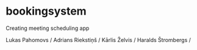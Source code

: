 # bookingsystem
Creating meeting scheduling app

Lukas Pahomovs /
Adrians Riekstiņš /
Kārlis Želvis /
Haralds Štrombergs /
